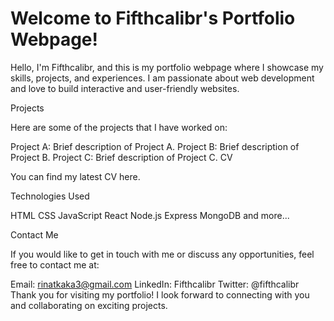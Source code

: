 # Welcome to Fifthcalibr's Portfolio Webpage!

Hello, I'm Fifthcalibr, and this is my portfolio webpage where I showcase my skills, projects, and experiences. I am passionate about web development and love to build interactive and user-friendly websites.

Projects

Here are some of the projects that I have worked on:

Project A: Brief description of Project A.
Project B: Brief description of Project B.
Project C: Brief description of Project C.
CV

You can find my latest CV here.

Technologies Used

HTML
CSS
JavaScript
React
Node.js
Express
MongoDB
and more...

Contact Me

If you would like to get in touch with me or discuss any opportunities, feel free to contact me at:

Email: rinatkaka3@gmail.com
LinkedIn: Fifthcalibr
Twitter: @fifthcalibr
Thank you for visiting my portfolio! I look forward to connecting with you and collaborating on exciting projects.
